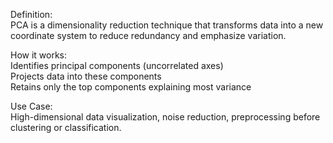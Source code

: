 Definition:<br>
  PCA is a dimensionality reduction technique that transforms data into a new coordinate system to reduce redundancy and emphasize variation.

How it works:<br>
  Identifies principal components (uncorrelated axes)<br>
  Projects data into these components<br>
  Retains only the top components explaining most variance<br>

Use Case:<br>
  High-dimensional data visualization, noise reduction, preprocessing before clustering or classification.
